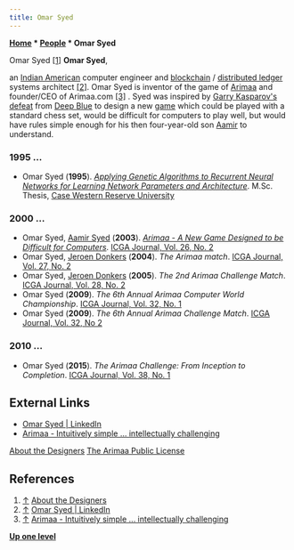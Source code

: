 ```yaml
---
title: Omar Syed
---
```

**[Home](Home "Home") \* [People](People "People") \* Omar Syed**



 [](File:OmarChess3.jpg) Omar Syed <a id="cite-note-1" href="#cite-ref-1">[1]</a> 
**Omar Syed**,  

an [Indian American](https://en.wikipedia.org/wiki/Indian_American) computer engineer and [blockchain](https://en.wikipedia.org/wiki/Blockchain) / [distributed ledger](https://en.wikipedia.org/wiki/Distributed_ledger) systems architect <a id="cite-note-2" href="#cite-ref-2">[2]</a>. 
Omar Syed is inventor of the game of [Arimaa](Arimaa "Arimaa") and founder/CEO of Arimaa.com <a id="cite-note-3" href="#cite-ref-3">[3]</a> . 
Syed was inspired by [Garry Kasparov's](Garry_Kasparov "Garry Kasparov") [defeat](Kasparov_versus_Deep_Blue_1997 "Kasparov versus Deep Blue 1997") from [Deep Blue](Deep_Blue "Deep Blue") to design a new [game](Games "Games") which could be played with a standard chess set, 
would be difficult for computers to play well, but would have rules simple enough for his then four-year-old son [Aamir](Aamir_Syed "Aamir Syed") to understand. 



### 1995 ...


* Omar Syed (**1995**). *[Applying Genetic Algorithms to Recurrent Neural Networks for Learning Network Parameters and Architecture](http://arimaa.com/arimaa/about/Thesis/)*. M.Sc. Thesis, [Case Western Reserve University](https://en.wikipedia.org/wiki/Case_Western_Reserve_University)


### 2000 ...


* Omar Syed, [Aamir Syed](Aamir_Syed "Aamir Syed") (**2003**). *[Arimaa - A New Game Designed to be Difficult for Computers](http://arimaa.com/arimaa/papers/030801ICGA/)*. [ICGA Journal, Vol. 26, No. 2](ICGA_Journal#26_2 "ICGA Journal")
* Omar Syed, [Jeroen Donkers](Jeroen_Donkers "Jeroen Donkers") (**2004**). *The Arimaa match*. [ICGA Journal, Vol. 27, No. 2](ICGA_Journal#27_2 "ICGA Journal")
* Omar Syed, [Jeroen Donkers](Jeroen_Donkers "Jeroen Donkers") (**2005**). *The 2nd Arimaa Challenge Match*. [ICGA Journal, Vol. 28, No. 2](ICGA_Journal#28_2 "ICGA Journal")
* Omar Syed (**2009**). *The 6th Annual Arimaa Computer World Championship*. [ICGA Journal, Vol. 32, No. 1](ICGA_Journal#32_1 "ICGA Journal")
* Omar Syed (**2009**). *The 6th Annual Arimaa Challenge Match*. [ICGA Journal, Vol. 32, No 2](ICGA_Journal#32_2 "ICGA Journal")


### 2010 ...


* Omar Syed (**2015**). *The Arimaa Challenge: From Inception to Completion*. [ICGA Journal, Vol. 38, No. 1](ICGA_Journal#38_1 "ICGA Journal")


## External Links


* [Omar Syed | LinkedIn](https://www.linkedin.com/in/omarsyed1/)
* [Arimaa - Intuitively simple ... intellectually challenging](http://arimaa.com/arimaa/)


 [About the Designers](http://arimaa.com/arimaa/about/designers.html)
 [The Arimaa Public License](http://arimaa.com/arimaa/license/)
## References


1. <a id="cite-ref-1" href="#cite-note-1">↑</a> [About the Designers](http://arimaa.com/arimaa/about/designers.html)
2. <a id="cite-ref-2" href="#cite-note-2">↑</a> [Omar Syed | LinkedIn](https://www.linkedin.com/in/omarsyed1/)
3. <a id="cite-ref-3" href="#cite-note-3">↑</a> [Arimaa - Intuitively simple ... intellectually challenging](http://arimaa.com/arimaa/)

**[Up one level](People "People")**







 
